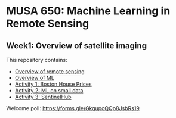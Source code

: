 # MUSA 650: Machine Learning in Remote Sensing

## Week1: Overview of satellite imaging

This repository contains:

- [Overview of remote sensing](w1_RS.pdf)
- [Overview of ML](w1_MUSA650-MLIntro.pdf)
- [Activity 1: Boston House Prices](Prac1_boston-house-price-prediction.ipynb)
- [Activity 2: ML on small data](Prac2_ml_on_small_data.ipynb)
- [Activity 3: SentinelHub](Prac3_SentinelHub.ipynb)

Welcome poll: https://forms.gle/GkqupoQQp8JsbRs19
